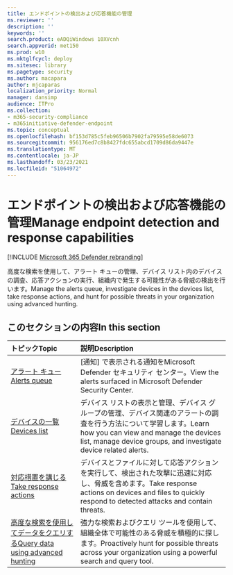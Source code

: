 ```yaml
---
title: エンドポイントの検出および応答機能の管理
ms.reviewer: ''
description: ''
keywords: ''
search.product: eADQiWindows 10XVcnh
search.appverid: met150
ms.prod: w10
ms.mktglfcycl: deploy
ms.sitesec: library
ms.pagetype: security
ms.author: macapara
author: mjcaparas
localization_priority: Normal
manager: dansimp
audience: ITPro
ms.collection:
- m365-security-compliance
- m365initiative-defender-endpoint
ms.topic: conceptual
ms.openlocfilehash: bf153d785c5feb96506b7902fa79595e58de6073
ms.sourcegitcommit: 956176ed7c8b8427fdc655abcd1709d86da9447e
ms.translationtype: MT
ms.contentlocale: ja-JP
ms.lasthandoff: 03/23/2021
ms.locfileid: "51064972"
---
```

# <a name="manage-endpoint-detection-and-response-capabilities"></a><span data-ttu-id="bd0b9-102">エンドポイントの検出および応答機能の管理</span><span class="sxs-lookup"><span data-stu-id="bd0b9-102">Manage endpoint detection and response capabilities</span></span>

[!INCLUDE [Microsoft 365 Defender rebranding](../../includes/microsoft-defender.md)]


<span data-ttu-id="bd0b9-103">高度な検索を使用して、アラート キューの管理、デバイス リスト内のデバイスの調査、応答アクションの実行、組織内で発生する可能性がある脅威の検出を行います。</span><span class="sxs-lookup"><span data-stu-id="bd0b9-103">Manage the alerts queue, investigate devices in the devices list, take response actions, and hunt for possible threats in your organization using advanced hunting.</span></span>


## <a name="in-this-section"></a><span data-ttu-id="bd0b9-104">このセクションの内容</span><span class="sxs-lookup"><span data-stu-id="bd0b9-104">In this section</span></span>
<span data-ttu-id="bd0b9-105">トピック</span><span class="sxs-lookup"><span data-stu-id="bd0b9-105">Topic</span></span> | <span data-ttu-id="bd0b9-106">説明</span><span class="sxs-lookup"><span data-stu-id="bd0b9-106">Description</span></span> 
:---|:---
[<span data-ttu-id="bd0b9-107">アラート キュー</span><span class="sxs-lookup"><span data-stu-id="bd0b9-107">Alerts queue</span></span>](alerts-queue-endpoint-detection-response.md)| <span data-ttu-id="bd0b9-108">[通知] で表示される通知をMicrosoft Defender セキュリティ センター。</span><span class="sxs-lookup"><span data-stu-id="bd0b9-108">View the alerts surfaced in Microsoft Defender Security Center.</span></span>
[<span data-ttu-id="bd0b9-109">デバイスの一覧</span><span class="sxs-lookup"><span data-stu-id="bd0b9-109">Devices list</span></span>](machines-view-overview.md) | <span data-ttu-id="bd0b9-110">デバイス リストの表示と管理、デバイス グループの管理、デバイス関連のアラートの調査を行う方法について学習します。</span><span class="sxs-lookup"><span data-stu-id="bd0b9-110">Learn how you can view and manage the devices list, manage device groups, and investigate device related alerts.</span></span> 
[<span data-ttu-id="bd0b9-111">対応措置を講じる</span><span class="sxs-lookup"><span data-stu-id="bd0b9-111">Take response actions</span></span>](respond-machine-alerts.md)| <span data-ttu-id="bd0b9-112">デバイスとファイルに対して応答アクションを実行して、検出された攻撃に迅速に対応し、脅威を含めます。</span><span class="sxs-lookup"><span data-stu-id="bd0b9-112">Take response actions on devices and files to quickly respond to detected attacks and contain threats.</span></span>
[<span data-ttu-id="bd0b9-113">高度な検索を使用してデータをクエリする</span><span class="sxs-lookup"><span data-stu-id="bd0b9-113">Query data using advanced hunting</span></span>](advanced-hunting-query-language.md)| <span data-ttu-id="bd0b9-114">強力な検索およびクエリ ツールを使用して、組織全体で可能性のある脅威を積極的に探します。</span><span class="sxs-lookup"><span data-stu-id="bd0b9-114">Proactively hunt for possible threats across your organization using a powerful search and query tool.</span></span>
